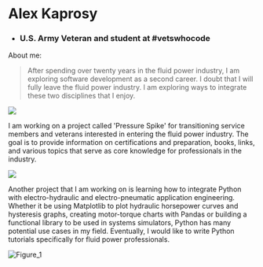 # Alex Kaprosy

 - ### U.S. Army Veteran and student at #vetswhocode
 

About me:
>After spending over twenty years in the fluid power industry, I
>am exploring software development as a second career. I doubt that
>I will fully leave the fluid power industry. I am exploring ways to integrate
>these two disciplines that I enjoy. 


![](https://user-images.githubusercontent.com/28468778/89483238-66c89b80-d750-11ea-944a-94e64ce80582.jpg)


I am working on a project called 'Pressure Spike' for transitioning service members and veterans interested in entering the fluid power industry. The goal is to provide information on certifications and preparation, books, links, and various topics that serve as core knowledge for professionals in the industry. 

![](https://user-images.githubusercontent.com/28468778/89483199-587a7f80-d750-11ea-9f4a-d69cd37b46c9.PNG)


Another project that I am working on is learning how to integrate Python with electro-hydraulic and electro-pneumatic application engineering. Whether it be using Matplotlib to plot hydraulic horsepower curves and hysteresis graphs, creating motor-torque charts with Pandas or building a functional library to be used in systems simulators,  Python has many potential use cases in my field. Eventually, I would like to write Python tutorials specifically for fluid power professionals. 

![Figure_1](https://user-images.githubusercontent.com/28468778/89669883-160e8b00-d895-11ea-8ae2-23394f4d01a5.png)
<!--
**akaprosy/akaprosy** is a ✨ _special_ ✨ repository because its `README.md` (this file) appears on your GitHub profile.

Here are some ideas to get you started:

- 🔭 I’m currently working on ...
- 🌱 I’m currently learning ...
- 👯 I’m looking to collaborate on ...
- 🤔 I’m looking for help with ...
- 💬 Ask me about ...
- 📫 How to reach me: ...
- 😄 Pronouns: ...
- ⚡ Fun fact: ...
-->
